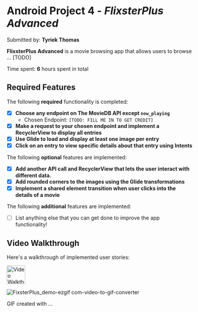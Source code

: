 # Android Project 4 - *FlixsterPlus Advanced*

Submitted by: **Tyriek Thomas**

**FlixsterPlus Advanced** is a movie browsing app that allows users to browse ... [TODO] 

Time spent: **6** hours spent in total

## Required Features

The following **required** functionality is completed:

- [x] **Choose any endpoint on The MovieDB API except `now_playing`**
  - Chosen Endpoint: `[TODO: FILL ME IN TO GET CREDIT]`
- [x] **Make a request to your chosen endpoint and implement a RecyclerView to display all entries**
- [x] **Use Glide to load and display at least one image per entry**
- [x] **Click on an entry to view specific details about that entry using Intents**

The following **optional** features are implemented:

- [x]  **Add another API call and RecyclerView that lets the user interact with different data.** 
- [x] **Add rounded corners to the images using the Glide transformations**
- [x] **Implement a shared element transition when user clicks into the details of a movie**

The following **additional** features are implemented:

- [ ] List anything else that you can get done to improve the app functionality!

## Video Walkthrough

Here's a walkthrough of implemented user stories:

<img src='[https://github.com/user-attachments/assets/1b344946-65f7-419b-b936-61be24748b72](https://github.com/user-attachments/assets/1b344946-65f7-419b-b936-61be24748b72)](https://submissions.us-east-1.linodeobjects.com/and102/T3_M6jhz.gif
)' title='Video Walkthrough' width='50' alt='Video Walkthrough' />

![FixsterPlus_demo-ezgif com-video-to-gif-converter](https://github.com/user-attachments/assets/8cc73bfa-7240-4dfa-83b5-e6c35a6b90c3)

<!-- Replace this with whatever GIF tool you used! -->
GIF created with ...  
<!-- Recommended tools:
[Kap](https://getkap.co/) for macOS
[ScreenToGif](https://www.screentogif.com/) for Windows


## Notes

Describe any challenges encountered while building the app.

## License

    Copyright [2025] [Tyriek Thomas]

    Licensed under the Apache License, Version 2.0 (the "License");
    you may not use this file except in compliance with the License.
    You may obtain a copy of the License at

        http://www.apache.org/licenses/LICENSE-2.0

    Unless required by applicable law or agreed to in writing, software
    distributed under the License is distributed on an "AS IS" BASIS,
    WITHOUT WARRANTIES OR CONDITIONS OF ANY KIND, either express or implied.
    See the License for the specific language governing permissions and
    limitations under the License.
